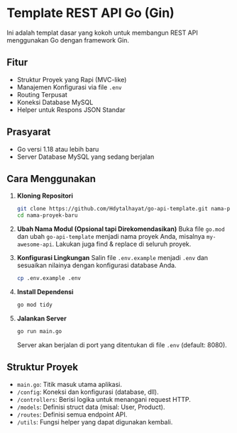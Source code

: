 # Template REST API Go (Gin)

Ini adalah templat dasar yang kokoh untuk membangun REST API menggunakan Go dengan framework Gin.

## Fitur

-   Struktur Proyek yang Rapi (MVC-like)
-   Manajemen Konfigurasi via file `.env`
-   Routing Terpusat
-   Koneksi Database MySQL
-   Helper untuk Respons JSON Standar

## Prasyarat

-   Go versi 1.18 atau lebih baru
-   Server Database MySQL yang sedang berjalan

## Cara Menggunakan

1.  **Kloning Repositori**
    ```bash
    git clone https://github.com/Hdytalhayat/go-api-template.git nama-proyek-baru
    cd nama-proyek-baru
    ```

2.  **Ubah Nama Modul (Opsional tapi Direkomendasikan)**
    Buka file `go.mod` dan ubah `go-api-template` menjadi nama proyek Anda, misalnya `my-awesome-api`. Lakukan juga find & replace di seluruh proyek.

3.  **Konfigurasi Lingkungan**
    Salin file `.env.example` menjadi `.env` dan sesuaikan nilainya dengan konfigurasi database Anda.
    ```bash
    cp .env.example .env
    ```

4.  **Install Dependensi**
    ```bash
    go mod tidy
    ```

5.  **Jalankan Server**
    ```bash
    go run main.go
    ```
    Server akan berjalan di port yang ditentukan di file `.env` (default: 8080).

## Struktur Proyek

-   `main.go`: Titik masuk utama aplikasi.
-   `/config`: Koneksi dan konfigurasi (database, dll).
-   `/controllers`: Berisi logika untuk menangani request HTTP.
-   `/models`: Definisi struct data (misal: User, Product).
-   `/routes`: Definisi semua endpoint API.
-   `/utils`: Fungsi helper yang dapat digunakan kembali.
